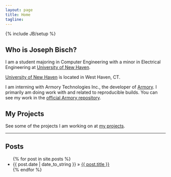 ```yaml
---
layout: page
title: Home
tagline: 
---
```

{% include JB/setup %}

<div class="row-fluid">
  <div class="span4">
    <h2>Who is Joseph Bisch?</h2>
      <p>I am a student majoring in Computer Engineering with a minor in Electrical Engineering at <a href="http://www.newhaven.edu/">University of New Haven</a>.</p>
      <p><a href="http://www.newhaven.edu/">University of New Haven</a> is located in West Haven, CT.</p>
      <p>I am interning with Armory Technologies Inc., the developer of <a href="https://bitcoinarmory.com/">Armory</a>. I primarily am doing work with and related to reproducible builds. You can see my work in the <a href="https://github.com/etotheipi/BitcoinArmory">official Armory repository</a>.</p>
  </div>
  <div class="span4">
    <h2>My Projects</h2>
      <p>See some of the projects I am working on at <a href="projects.html">my projects</a>.</p>
  </div>
</div>

<hr>
    
## Posts

<ul class="posts">
  {% for post in site.posts %}
    <li><span>{{ post.date | date_to_string }}</span> &raquo; <a href="{{ BASE_PATH }}{{ post.url }}">{{ post.title }}</a></li>
  {% endfor %}
</ul>


